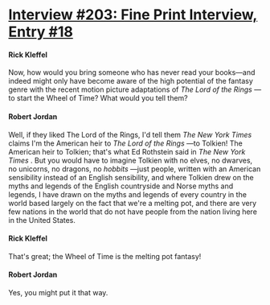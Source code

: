 # [Interview #203: Fine Print Interview, Entry #18](https://www.theoryland.com/intvmain.php?i=203#18)

#### Rick Kleffel

Now, how would you bring someone who has never read your books—and indeed might only have become aware of the high potential of the fantasy genre with the recent motion picture adaptations of
*The Lord of the Rings*
—to start the Wheel of Time? What would you tell them?

#### Robert Jordan

Well, if they liked The Lord of the Rings, I'd tell them
*The New York Times*
claims I'm the American heir to
*The Lord of the Rings*
—to Tolkien! The American heir to Tolkien; that's what Ed Rothstein said in
*The New York Times*
. But you would have to imagine Tolkien with no elves, no dwarves, no unicorns, no dragons, no
*hobbits*
—just people, written with an American sensibility instead of an English sensibility, and where Tolkien drew on the myths and legends of the English countryside and Norse myths and legends, I have drawn on the myths and legends of every country in the world based largely on the fact that we're a melting pot, and there are very few nations in the world that do not have people from the nation living here in the United States.

#### Rick Kleffel

That's great; the Wheel of Time is the melting pot fantasy!

#### Robert Jordan

Yes, you might put it that way.

